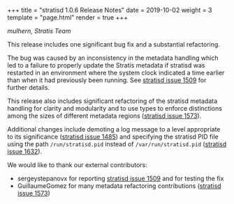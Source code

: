 +++
title = "stratisd 1.0.6 Release Notes"
date = 2019-10-02
weight = 3
template = "page.html"
render = true
+++

*mulhern, Stratis Team*

This release includes one significant bug fix and a substantial refactoring.

The bug was caused by an inconsistency in the metadata handling which led to
a failure to properly update the Stratis metadata if stratisd was restarted
in an environment where the system clock indicated a time earlier than when
it had previously been running. See [stratisd issue 1509] for further
details.

<!-- more -->

This release also includes significant refactoring of the stratisd metadata
handling for clarity and modularity and to use types to enforce distinctions
among the sizes of different metadata regions ([stratisd issue 1573]).

Additional changes include demoting a log message to a level appropriate
to its significance ([stratisd issue 1485]) and specifying the stratisd PID
file using the path `/run/stratisd.pid` instead of `/var/run/stratisd.pid`
([stratisd issue 1632]).

We would like to thank our external contributors:
* sergeystepanovx for reporting [stratisd issue 1509] and for testing the fix
* GuillaumeGomez for many metadata refactoring contributions
([stratisd issue 1573])

[stratisd issue 1485]: https://github.com/stratis-storage/stratisd/issues/1485
[stratisd issue 1509]: https://github.com/stratis-storage/stratisd/issues/1509
[stratisd issue 1573]: https://github.com/stratis-storage/stratisd/issues/1573
[stratisd issue 1632]: https://github.com/stratis-storage/stratisd/issues/1632
